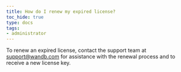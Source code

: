 ```yaml
---
title: How do I renew my expired license?  
toc_hide: true
type: docs
tags:
- administrator
---
```

To renew an expired license, contact the support team at support@wandb.com for assistance with the renewal process and to receive a new license key.